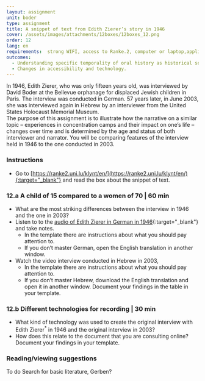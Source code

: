 ```yaml
---
layout: assignment
unit: boder
type: assignment
title: A snippet of text from Edith Zierer’s story in 1946
cover: /assets/images/attachments/12boxes/12boxes_12.png
order: 12
lang: en
requirements:  strong WIFI, access to Ranke.2, computer or laptop,application on laptop or computer to view video,
outcomes:
  - Understanding specific temporality of oral history as historical source.
  - Changes in accessibility and technology.
---
```


In 1946, Edith Zierer, who was only fifteen years old, was interviewed by David Boder at the Bellevue orphanage for displaced Jewish children in Paris. The interview was conducted in German. 57 years later, in June 2003, she was interviewed again in Hebrew by an interviewer from the United States Holocaust Memorial Museum.  
The purpose of this assignment is to illustrate how the narrative on a similar topic – experiences in concentration camps and their impact on one’s life – changes over time and is determined by the age and status of both interviewer and narrator. You will be comparing features of the interview held in 1946 to the one conducted in 2003. 

<!-- more -->

<!-- briefing-student -->

### Instructions
<!-- section-contents -->

- Go to [https://ranke2.uni.lu/klynt/en/](https://ranke2.uni.lu/klynt/en/){:target="_blank"} and read the box about the snippet of text.

<!-- section -->

### 12.a  A child of 15 compared to a women of 70 | 60 min
<!-- section-contents -->

- What are the most striking differences between the interview in 1946 and the one in 2003?
- Listen to to the [audio of Edith Zierer in German in 1946](https://iit.aviaryplatform.com/r/0g3gx44z67){:target="_blank"} and take notes.
  - In the template there are instructions about what you should pay attention to.
  - If you don’t master German, open the English translation in another window.
- Watch the video interview conducted in Hebrew in 2003,
  - In the template there are instructions about what you should pay attention to.
  - If you don’t master Hebrew, download the English translation and open it in another window.
 Document your findings in the table in your template.

<!-- section -->

### 12.b  Different technologies for recording | 30 min
<!-- section-contents -->

- What kind of technology was used to create the original interview with Edith Zierer<sup>*</sup> in 1946 and the original interview in 2003?
- How does this relate to the document that you are consulting online?
 Document your findings in your template.


<!-- section -->

### Reading/viewing suggestions
<!-- section-contents -->

To do Search for basic literature, Gerben?

<!-- briefing-teacher -->

